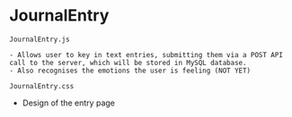 # JournalEntry

   ```JournalEntry.js```

    - Allows user to key in text entries, submitting them via a POST API call to the server, which will be stored in MySQL database.
    - Also recognises the emotions the user is feeling (NOT YET)


   ```JournalEntry.css```

   - Design of the entry page



